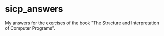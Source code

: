 sicp_answers
============

My answers for the exercises of the book "The Structure and Interpretation of Computer Programs".